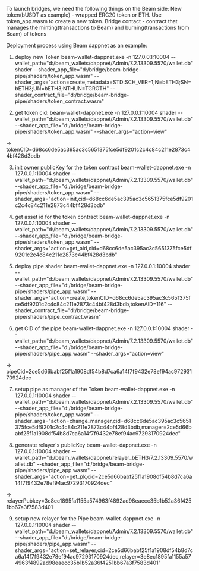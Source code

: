 To launch bridges, we need the following things on the Beam side:
New token(bUSDT as example) - wrapped ERC20 token or ETH. Use token_app.wasm to create a new token.
Bridge contact - contract that manages the minting(transactions to Beam) and burning(transactions from Beam) of tokens

Deployment process using Beam dappnet as an example:

1. deploy new Token
	beam-wallet-dappnet.exe -n 127.0.0.1:10004   --wallet_path="d:/beam_wallets/dappnet/Admin/7.2.13309.5570/wallet.db" shader --shader_app_file="d:/bridge/beam-bridge-pipe/shaders/token_app.wasm" --shader_args="action=create,metadata=STD:SCH_VER=1;N=bETH3;SN=bETH3;UN=bETH3;NTHUN=TGROTH" --shader_contract_file="d:/bridge/beam-bridge-pipe/shaders/token_contract.wasm"

2. get token cid:
	beam-wallet-dappnet.exe -n 127.0.0.1:10004   shader --wallet_path="d:/beam_wallets/dappnet/Admin/7.2.13309.5570/wallet.db" --shader_app_file="d:/bridge/beam-bridge-pipe/shaders/token_app.wasm" --shader_args="action=view"
	
-> tokenCID=d68cc6de5ac395ac3c5651375fce5df9201c2c4c84c211e2873c44bf428d3bdb

3. init owner publicKey for the token contract 
	beam-wallet-dappnet.exe -n 127.0.0.1:10004   shader --wallet_path="d:/beam_wallets/dappnet/Admin/7.2.13309.5570/wallet.db" --shader_app_file="d:/bridge/beam-bridge-pipe/shaders/token_app.wasm" --shader_args="action=init,cid=d68cc6de5ac395ac3c5651375fce5df9201c2c4c84c211e2873c44bf428d3bdb"

4. get asset id for the token contract
	beam-wallet-dappnet.exe -n 127.0.0.1:10004   shader --wallet_path="d:/beam_wallets/dappnet/Admin/7.2.13309.5570/wallet.db" --shader_app_file="d:/bridge/beam-bridge-pipe/shaders/token_app.wasm" --shader_args="action=get_aid,cid=d68cc6de5ac395ac3c5651375fce5df9201c2c4c84c211e2873c44bf428d3bdb"

5. deploy pipe shader
	beam-wallet-dappnet.exe -n 127.0.0.1:10004   shader --wallet_path="d:/beam_wallets/dappnet/Admin/7.2.13309.5570/wallet.db" --shader_app_file="d:/bridge/beam-bridge-pipe/shaders/pipe_app.wasm" --shader_args="action=create,tokenCID=d68cc6de5ac395ac3c5651375fce5df9201c2c4c84c211e2873c44bf428d3bdb,tokenAID=116" --shader_contract_file="d:/bridge/beam-bridge-pipe/shaders/pipe_contract.wasm"

6. get CID of the pipe
	beam-wallet-dappnet.exe -n 127.0.0.1:10004   shader --wallet_path="d:/beam_wallets/dappnet/Admin/7.2.13309.5570/wallet.db" --shader_app_file="d:/bridge/beam-bridge-pipe/shaders/pipe_app.wasm" --shader_args="action=view"

-> pipeCid=2ce5d66babf25f1a1908df54b8d7ca6a14f7f9432e78ef94ac97293170924dec

7. setup pipe as manager of the Token
	beam-wallet-dappnet.exe -n 127.0.0.1:10004   shader --wallet_path="d:/beam_wallets/dappnet/Admin/7.2.13309.5570/wallet.db" --shader_app_file="d:/bridge/beam-bridge-pipe/shaders/token_app.wasm" --shader_args="action=change_manager,cid=d68cc6de5ac395ac3c5651375fce5df9201c2c4c84c211e2873c44bf428d3bdb,manager=2ce5d66babf25f1a1908df54b8d7ca6a14f7f9432e78ef94ac97293170924dec"

8. generate relayer's publicKey
	beam-wallet-dappnet.exe -n 127.0.0.1:10004   shader --wallet_path="d:/beam_wallets/dappnet/relayer_bETH3/7.2.13309.5570/wallet.db" --shader_app_file="d:/bridge/beam-bridge-pipe/shaders/pipe_app.wasm" --shader_args="action=get_pk,cid=2ce5d66babf25f1a1908df54b8d7ca6a14f7f9432e78ef94ac97293170924dec"
	
-> relayerPubkey=3e8ec1895fa1155a574963f4892ad98eaecc35b1b52a36f4251bb67a3f7583d401

9. setup new relayer for the Pipe
	beam-wallet-dappnet.exe -n 127.0.0.1:10004   shader --wallet_path="d:/beam_wallets/dappnet/Admin/7.2.13309.5570/wallet.db" --shader_app_file="d:/bridge/beam-bridge-pipe/shaders/pipe_app.wasm" --shader_args="action=set_relayer,cid=2ce5d66babf25f1a1908df54b8d7ca6a14f7f9432e78ef94ac97293170924dec,relayer=3e8ec1895fa1155a574963f4892ad98eaecc35b1b52a36f4251bb67a3f7583d401"

